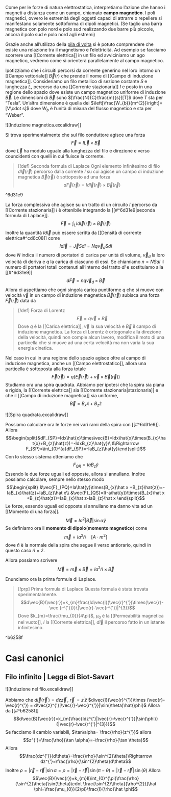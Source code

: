 Come per le forze di natura elettrostatica, interpretiamo l’azione che hanno i magneti a distanza come un campo, chiamato **campo magnetico**.
I poli magnetici, ovvero le estremità degli oggetti capaci di attrarre o repellere si manifestano solamente sottoforma di dipoli magnetici.
(Se taglio una barra magnetica con polo nord e polo sud realizzando due barre più piccole, ancora il polo sud e polo nord agli estremi)

Grazie anche all’utilizzo della [pila di volta](https://it.wikipedia.org/wiki/Pila_di_Volta)  si è potuto comprendere che esiste una relazione tra il magnetismo e l’elettricità.
Ad esempio se facciamo scorrere una [[Corrente elettrica]] in un filo ed avviciniamo un ago magnetico, vedremo come si orienterà parallelamente al campo magnetico.

Ipotizziamo che i circuiti percorsi da corrente generino nel loro intorno un [[Campo vettoriale]] $\vec{B}(r)$ che prende il nome di [[Campo di induzione magnetica]].
Consideriamo un filo metallico di sezione costante $S$ e lunghezza $L$, percorso da una [[Corrente stazionaria]] $I$ e posto in una regione dello spazio dove esiste un campo magnetico uniforme di induzione $\vec{B}$.
Le dimensioni di $\vec{B}$ sono $[\frac{N}{C}\frac{m}{s}][T]$ dove $T$ sta per “Tesla”. Un’altra dimensione è quella dei $\left[\frac{W_{b}}{m^{2}}\right]= [V\cdot s]$ dove $W_{b}$ è l’unità di misura del flusso magnetico e sta per “Weber”.

![[Induzione magnetica.excalidraw]]

Si trova sperimentalmente che sul filo conduttore agisce una forza 
$$\vec{F}=I\vec{L}\times \vec{B}$$
dove $\vec{L}$ ha modulo uguale alla lunghezza del filo e direzione e verso councidenti con quelli in cui fluisce la corrente.

>[!def] Seconda formula di Laplace
>Ogni elemento infinitesimo di filo $d\vec{l}(\vec{r})$ percorso dalla corrente $I$ su cui agisce un campo di induzione magnetica $\vec{B}(\vec{r})$ è sottoposto ad una forza 
>$$d\vec{F}(\vec{r})=Id\vec{l}(\vec{r})\times \vec{B}(\vec{r})$$
>

^6d31e9

La forza complessiva che agisce su un tratto di un circuito $I$ percorso da [[Corrente stazionaria]] $I$ è ottenibile integrando la [[#^6d31e9|seconda formula di Laplace]].
$$\vec{F}=\int_{L}Id\vec{l}(\vec{r})\times\vec{B}(\vec{r})$$
Inoltre la quantità $Id\vec{l}$ può essere scritta da [[Densità di corrente elettrica#^cd6c08]] come
$$Id\vec{l}=\vec{J}Sdl=Nq\vec{v}_{d}Sdl$$
dove $N$ indica il numero di portatori di carica per unità di volume, $\vec{v}_{d}$ la loro velocità di deriva e $q$ la carica di ciascuno di essi.
Se chiamiamo $n=NSdl$ il numero di portatori totali contenuti all’interno del tratto $dl$ e sostituiamo alla [[#^6d31e9]]
$$d\vec{F}=nq\vec{v}_{d}\times \vec{B}$$
Allora ci aspettiamo che ogni singola carica puntiforme $q$ che si muove con velocità $\vec{v}$ in un campo di induzione magnetica $\vec{B}(\vec{r})$ subisca una forza $\vec{F}(\vec{r})$ data da
>[!def] Forza di Lorentz
>$$\vec{F}=q\vec{v}\times \vec{B}$$
>Dove $q$ è la [[Carica elettrica]], $\vec{v}$ la sua velocità e $\vec{B}$ il campo di induzione magnetica.
>La forza di Lorentz è ortogonale alla direzione della velocità, quindi non compie alcun lavoro, modifica il moto di una particella che si muove ad una certa velocità ma non varia la sua energia cinetica.

Nel caso in cui in una regione dello spazio agisce oltre al campo di induzione magnetica, anche un [[Campo elettrostatico]], allora una particella è sottoposta alla forza totale
$$\vec{F}(\vec{r})=q(\vec{E}(\vec{r})+\vec{v}\times \vec{B}(\vec{r}))$$
Studiamo ora una spira quadrata.
Abbiamo per ipotesi che la spira sia piana e rigida, la [[Corrente elettrica]] sia [[Corrente stazionaria|stazionaria]] e che il [[Campo di induzione magnetica]] sia uniforme,
$$\vec{B}=B_{x}\hat{x}+B_{z}\hat{z}$$

![[Spira quadrata.excalidraw]]

Possiamo calcolare ora le forze nei vari rami della spira con [[#^6d31e9]].
Allora 
$$\begin{split}&dF_{SP}=Idx\hat{x}\times\vec{B}=Idx\hat{x}\times(B_{x}\hat{x}+B_{z}\hat{z})=-IdxB_{z}\hat{y}\\
&\Rightarrow F_{SP}=\int_{0}^{a}dF_{SP}=-IaB_{z}\hat{y}\end{split}$$
Con lo stesso sistema otteniamo che 
$$F_{QR} = IaB_{z}\hat y$$
Essendo le due forze uguali ed opposte, allora si annullano.
Inoltre possiamo calcolare, sempre nello stesso modo
$$\begin{split}
&\vec{F}_{PQ}=Ia\hat{y}\times(B_{x}\hat x +B_{z}\hat{z})=-IaB_{x}\hat{z}+IaB_{z}\hat x\\
&\vec{F}_{QS}=I(-a\hat{y})\times(B_{x}\hat x +B_{z}\hat{z})=IaB_{x}\hat z-IaB_{z}\hat x
\end{split}$$
Le forze, essendo uguali ed opposte si annullano ma danno vita ad un [[Momento di una forza]].
$$\vec{M}=Ia^{2}|\vec{B}|\sin{\alpha}\hat{y}$$
Se definiamo ora il **momento di dipolo**(**momento magnetico**) come
$$\vec{m} = Ia^{2}\hat{n}\quad [A\cdot m^{2}]$$
dove $\hat{n}$ è la normale della spira che segue il verso antiorario, quindi in questo caso $\hat n = \hat z$.

Allora possiamo scrivere 
$$\vec{M}=\vec{m}\times \vec{B}=Ia^{2}\hat{n}\times \vec{{B}}$$

Enunciamo ora la prima formula di Laplace.
>[!prp] Prima formula di Laplace
>Questa formula è stata trovata sperimentalmente.
>$$d\vec{B}(\vec{r})=k_{m}\frac{Id\vec{l}(\vec{r}^{'})\times(\vec{r}-\vec {r^{'}})}{|\vec{r}-\vec{r^{'}}|^{3}}$$
>Dove $k_{m}=\frac{\mu_{0}}{4\pi}$, $\mu_{0}$ è la [[Permeabilità magnetica nel vuoto]], $I$ la [[Corrente elettrica]], $d\vec{l}$ il percorso fatto in un istante infinitesimo.
>
>

^b6258f

# Casi canonici
## Filo infinito | Legge di Biot-Savart

![[Induzione nel filo.excalidraw]]

Abbiamo che $d\vec{l}(\vec{r}^{'})=dz\vec{z}^{'}$, $\vec{r}^{'}=z^{'}\hat{z}$
$d\vec{l}(\vec{r}^{'})\times (\vec{r}-\vec{r}^{'}) = d\vec{z}^{'}|\vec{r}-\vec{r^{'}}|\sin(\theta)\hat{\phi}$ 
Allora da [[#^b6258f]]
$$d\vec{B}(\vec{r})=k_{m}\frac{Idz^{'}|\vec{r}-\vec{r^{'}}|\sin(\phi)}{|\vec{r}-\vec{r^{'}|^{3}}}$$
Se facciamo il cambio variabili, $\tan\alpha= \frac{\rho}{z^{'}}$ allora
$$z^{'}=\frac{\rho}{\tan \alpha}=-\frac{\rho}{\tan \theta}$$
Allora $$\frac{dz^{'}}{d\theta}=\frac{\rho}{\sin^{2}\theta}\Rightarrow dz^{'}=\frac{\rho}{\sin^{2}\theta}d\theta$$
Inoltre 
$\rho=|\vec{r}-\vec{r}^{'}|\sin\alpha=\rho=|\vec{r}-\vec{r}^{'}|\sin(\pi-\theta)=|\vec{r}-\vec{r}^{'}|\sin(\theta)$
Allora 
$$\vec{B}(\vec{r})=k_{m}I[\int_{0}^{\pi}\frac{\rho}{\sin^{2}\theta}\sin(\theta)\cdot \frac{\sin^{2}\theta}{\rho^{2}}]\hat \phi=\frac{\mu_{0}}{2\pi}\frac{I}{\rho}\hat \phi$$

